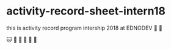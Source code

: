 # activity-record-sheet-intern18
this is activity record program intership 2018 at EDNODEV :muscle: :pray:

:cat: :hamster: :frog: :dog: :rabbit: :wolf:
